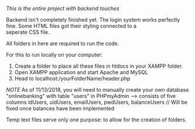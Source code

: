 *This is the entire project with backend touches*

Backend isn't completely finished yet. The login system works perfectly fine. Some HTML files got their styling connected to a  
seperate CSS file.

All folders in here are required to run the code. 

For this to run locally on your computer: 

1) Create a folder to place all these files in htdocs in your XAMPP folder. 
2) Open XAMPP application and start Apache and MySQL
3) Head to localhost:/yourFolderName/header.php

*NOTE*
As of 11/13/2018, you will need to manually create your own database "onlinebanking" with table "users" in PHPmyAdmin
    --> consists of five columns idUsers, uidUsers, emailUsers, pwdUsers, balanceUsers
// Will be fixed once balances have been implemented

Temp text files serve only one purpose: to allow for the creation of folders.


